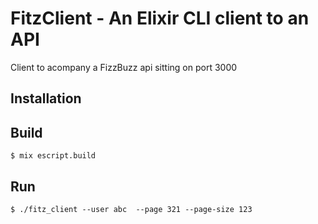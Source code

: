 # FitzClient - An Elixir CLI client to an API

Client to acompany a FizzBuzz api sitting on port 3000

## Installation

## Build

    $ mix escript.build

## Run

    $ ./fitz_client --user abc  --page 321 --page-size 123

